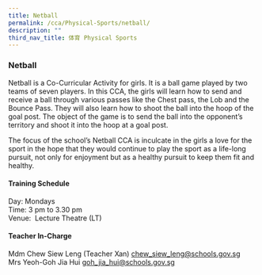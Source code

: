 ```yaml
---
title: Netball
permalink: /cca/Physical-Sports/netball/
description: ""
third_nav_title: 体育 Physical Sports
---
```


### Netball

Netball is a Co-Curricular Activity for girls. It is a ball game played by two teams of seven players. In this CCA, the girls will learn how to send and receive a ball through various passes like the Chest pass, the Lob and the Bounce Pass. They will also learn how to shoot the ball into the hoop of the goal post. The object of the game is to send the ball into the opponent’s territory and shoot it into the hoop at a goal post.

  

The focus of the school’s Netball CCA is inculcate in the girls a love for the sport in the hope that they would continue to play the sport as a life-long pursuit, not only for enjoyment but as a healthy pursuit to keep them fit and healthy.

  

#### Training Schedule

Day: Mondays<br>
Time: 3 pm to 3.30 pm<br>
Venue:  Lecture Theatre (LT)

#### Teacher In-Charge

Mdm Chew Siew Leng (Teacher Xan) [chew\_siew\_leng@schools.gov.sg](mailto:chew_siew_leng@schools.gov.sg)  
Mrs Yeoh-Goh Jia Hui [goh\_jia\_hui@schools.gov.sg](mailto:goh_jia_hui@schools.gov.sg)